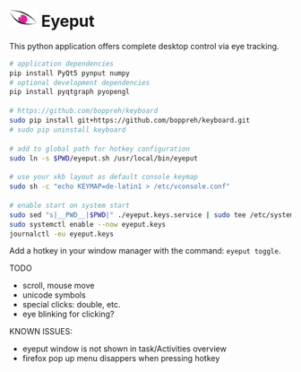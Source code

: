 # <img src="./eyeput.png" alt="drawing" width="50"/> Eyeput

This python application offers complete desktop control via eye tracking.

```sh
# application dependencies
pip install PyQt5 pynput numpy
# optional development dependencies
pip install pyqtgraph pyopengl

# https://github.com/boppreh/keyboard
sudo pip install git+https://github.com/boppreh/keyboard.git
# sudo pip uninstall keyboard

# add to global path for hotkey configuration
sudo ln -s $PWD/eyeput.sh /usr/local/bin/eyeput

# use your xkb layout as default console keymap
sudo sh -c "echo KEYMAP=de-latin1 > /etc/vconsole.conf"

# enable start on system start
sudo sed "s|__PWD__|$PWD|" ./eyeput.keys.service | sudo tee /etc/systemd/system/eyeput.keys.service
sudo systemctl enable --now eyeput.keys
journalctl -eu eyeput.keys
```

Add a hotkey in your window manager with the command: `eyeput toggle`.

TODO

- scroll, mouse move
- unicode symbols
- special clicks: double, etc.
- eye blinking for clicking?

KNOWN ISSUES:

- eyeput window is not shown in task/Activities overview
- firefox pop up menu disappers when pressing hotkey
